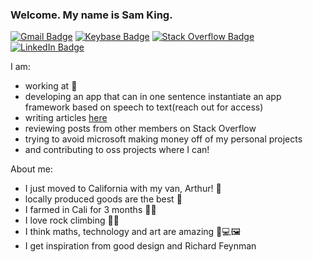 ### Welcome. My name is Sam King.

[![Gmail Badge](https://img.shields.io/badge/-samrk314%40gmail.com-000001?style=flat-square&logo=Gmail&logoColor=BB001B&color=000)](mailto:samrk314@gmail.com) [![Keybase Badge](https://img.shields.io/badge/-%40samthaman-000002?style=flat-square&logo=Keybase&logoColor=2a89fe&color=000)](https://keybase.io/samthaman)
[![Stack Overflow Badge](https://img.shields.io/badge/-%40SamKing-000002?style=flat-square&logo=Stackoverflow&logoColor=FE7A16&color=000)](https://stackoverflow.com/users/9816373/sam-king) [![LinkedIn Badge](http://img.shields.io/badge/-%40SamuelKing-000002?style=flat-square&logo=Linkedin&logoColor=0077B5&color=000)](https://www.linkedin.com/in/samuel-king-862898134/)

I am:
- working at 
- developing an app that can in one sentence instantiate an app framework based on speech to text(reach out for access)
- writing articles [here](https://barrelproofapps.com/blog/post/swiftui-better-native-ios)
- reviewing posts from other members on Stack Overflow
- trying to avoid microsoft making money off of my personal projects
- and contributing to oss projects where I can!

About me:
- I just moved to California with my van, Arthur! 🚐
- locally produced goods are the best 🥬
- I farmed in Cali for 3 months 👨‍🌾
- I love rock climbing 🧗‍♂️
- I think maths, technology and art are amazing 🧮💻🖼
- I get inspiration from good design and Richard Feynman
